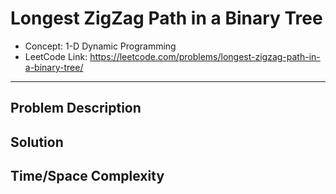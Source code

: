 # Longest ZigZag Path in a Binary Tree

- Concept: 1-D Dynamic Programming
- LeetCode Link: https://leetcode.com/problems/longest-zigzag-path-in-a-binary-tree/

---

## Problem Description

## Solution

## Time/Space Complexity

